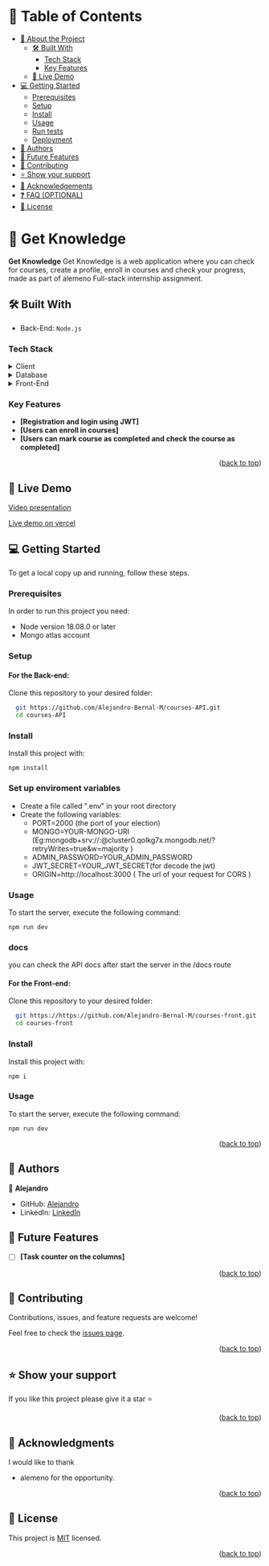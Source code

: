 <a name="readme-top"></a>

# 📗 Table of Contents

- [📖 About the Project](#about-project)
  - [🛠 Built With](#built-with)
    - [Tech Stack](#tech-stack)
    - [Key Features](#key-features)
  - [🚀 Live Demo](#live-demo)
- [💻 Getting Started](#getting-started)
  - [Prerequisites](#prerequisites)
  - [Setup](#setup)
  - [Install](#install)
  - [Usage](#usage)
  - [Run tests](#run-tests)
  - [Deployment](#deployment)
- [👥 Authors](#authors)
- [🔭 Future Features](#future-features)
- [🤝 Contributing](#contributing)
- [⭐️ Show your support](#support)
- [🙏 Acknowledgements](#acknowledgements)
- [❓ FAQ (OPTIONAL)](#faq)
- [📝 License](#license)

<!-- PROJECT DESCRIPTION -->

# 📖 Get Knowledge <a name="about-project"></a>

**Get Knowledge** Get Knowledge is a web application where you can check for courses, create a profile, enroll in courses and check your progress, made as part of alemeno Full-stack internship assignment.

## 🛠 Built With <a name="built-with"></a>
- Back-End: `Node.js`

### Tech Stack <a name="tech-stack"></a>

<details>
  <summary>Client</summary>
  <ul>
    <li><a href="https://nodejs.org/en">Node.js</a></li>
  </ul>
</details>

<details>
<summary>Database</summary>
  <ul>
    <li><a href="https://www.mongodb.com/">MongoDB</a></li>
  </ul>
</details>

<details>
<summary>Front-End</summary>
  <ul>
    <li><a href="https://nextjs.org/">Next.js</a></li>
  </ul>
</details>

<!-- Features -->

### Key Features <a name="key-features"></a>

- **[Registration and login using JWT]**
- **[Users can enroll in courses]**
- **[Users can mark course as completed and check the course as completed]**

<p align="right">(<a href="#readme-top">back to top</a>)</p>

<!-- Live Demo -->

## 🚀 Live Demo <a name="live-demo">

[Video presentation](https://drive.google.com/file/d/1t6VLhVgv7Z3pBFl7OHJKCMX1n6x6qv_Z/view?usp=sharing)

[Live demo on vercel](https://getknowledge.vercel.app/)

<!-- GETTING STARTED -->

## 💻 Getting Started <a name="getting-started"></a>

To get a local copy up and running, follow these steps.

### Prerequisites

In order to run this project you need:
- Node version 18.08.0 or later
- Mongo atlas account

### Setup
#### For the Back-end:
Clone this repository to your desired folder:

```sh
  git https://github.com/Alejandro-Bernal-M/courses-API.git
  cd courses-API
```

### Install

Install this project with:

  `npm install`

### Set up enviroment variables
 - Create a file called ".env" in your root directory
 - Create the following variables:
    - PORT=2000 (the port of your election)
    - MONGO=YOUR-MONGO-URI (Eg:mongodb+srv://<username>:<password>@cluster0.qolkg7x.mongodb.net/<collection>?retryWrites=true&w=majority )
    - ADMIN_PASSWORD=YOUR_ADMIN_PASSWORD
    - JWT_SECRET=YOUR_JWT_SECRET(for decode the jwt)
    - ORIGIN=http://localhost:3000 ( The url of your request for CORS )

### Usage

To start the server, execute the following command:

`npm run dev`

### docs

you can check the API docs after start the server in the /docs route

#### For the Front-end:

Clone this repository to your desired folder:

```sh
  git https://https://github.com/Alejandro-Bernal-M/courses-front.git
  cd courses-front
```

### Install

Install this project with:

  `npm i`

### Usage

To start the server, execute the following command:

`npm run dev`



<p align="right">(<a href="#readme-top">back to top</a>)</p>

<!-- AUTHORS -->

## 👥 Authors <a name="authors"></a>

👤 **Alejandro**
- GitHub: [Alejandro](https://github.com/Alejandro-Bernal-M)
- LinkedIn: [LinkedIn](https://www.linkedin.com/in/alejandro-bernal-marin)

<!-- FUTURE FEATURES -->

## 🔭 Future Features <a name="future-features"></a>

- [ ] **[Task counter on the columns]**

<p align="right">(<a href="#readme-top">back to top</a>)</p>

<!-- CONTRIBUTING -->

## 🤝 Contributing <a name="contributing"></a>

Contributions, issues, and feature requests are welcome!

Feel free to check the [issues page](https://github.com/Alejandro-Bernal-M/courses-front/issues).

<p align="right">(<a href="#readme-top">back to top</a>)</p>

<!-- SUPPORT -->

## ⭐️ Show your support <a name="support"></a>

If you like this project please give it a star ⭐️

<p align="right">(<a href="#readme-top">back to top</a>)</p>

<!-- ACKNOWLEDGEMENTS -->

## 🙏 Acknowledgments <a name="acknowledgements"></a>

I would like to thank 
- alemeno for the opportunity.

<p align="right">(<a href="#readme-top">back to top</a>)</p>

<!-- LICENSE -->

## 📝 License <a name="license"></a>

This project is [MIT](./LICENSE) licensed.

<p align="right">(<a href="#readme-top">back to top</a>)</p>


